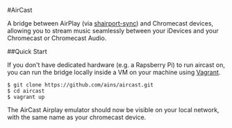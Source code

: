 #AirCast

A bridge between AirPlay (via [shairport-sync](https://github.com/mikebrady/shairport-sync)) and Chromecast devices, allowing you to stream music seamlessly between your iDevices and your Chromecast or Chromecast Audio.

##Quick Start

If you don't have dedicated hardware (e.g. a Rapsberry Pi) to run aircast on, you can run the bridge locally inside a VM
on your machine using [Vagrant](https://www.vagrantup.com/).

```
$ git clone https://github.com/ains/aircast.git
$ cd aircast
$ vagrant up
```

The AirCast Airplay emulator should now be visible on your local network, with the same name as your chromecast device.

